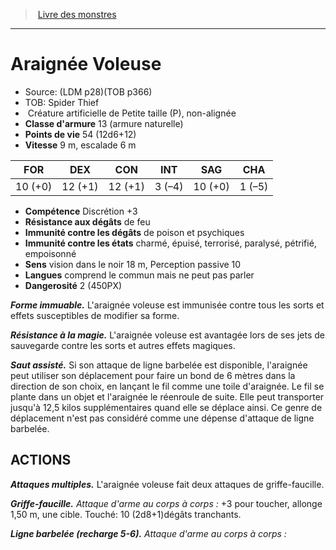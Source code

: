 ﻿> [Livre des monstres](tome_of_beasts_old.md)

---

# Araignée Voleuse

- Source: (LDM p28)(TOB p366)
- TOB: Spider Thief
-  Créature artificielle de Petite taille (P), non-alignée
- **Classe d'armure** 13 (armure naturelle)
- **Points de vie** 54 (12d6+12)
- **Vitesse** 9 m, escalade 6 m

|FOR|DEX|CON|INT|SAG|CHA|
|---|---|---|---|---|---|
|10 (+0)|12 (+1)|12 (+1)|3 (–4)|10 (+0)|1 (–5)|

- **Compétence** Discrétion +3
- **Résistance aux dégâts** de feu
- **Immunité contre les dégâts** de poison et psychiques
- **Immunité contre les états** charmé, épuisé, terrorisé, paralysé, pétrifié, empoisonné
- **Sens** vision dans le noir 18 m, Perception passive 10
- **Langues** comprend le commun mais ne peut pas parler
- **Dangerosité** 2 (450PX)

**_Forme immuable._** L'araignée voleuse est immunisée contre tous les sorts et effets susceptibles de modifier sa forme.

**_Résistance à la magie._** L'araignée voleuse est avantagée lors de ses jets de sauvegarde contre les sorts et autres effets magiques.

**_Saut assisté._** Si son attaque de ligne barbelée est disponible, l'araignée peut utiliser son déplacement pour faire un bond de 6 mètres dans la direction de son choix, en lançant le fil comme une toile d'araignée. Le fil se plante dans un objet et l'araignée le réenroule de suite. Elle peut transporter jusqu'à 12,5 kilos supplémentaires quand elle se déplace ainsi. Ce genre de déplacement n'est pas considéré comme une dépense d'attaque de ligne barbelée.

## ACTIONS

**_Attaques multiples._** L'araignée voleuse fait deux attaques de griffe-faucille.

**_Griffe-faucille._** _Attaque d'arme au corps à corps :_ +3 pour toucher, allonge 1,50 m, une cible. Touché: 10 (2d8+1)dégâts tranchants.

**_Ligne barbelée (recharge 5-6)._** _Attaque d'arme au corps à corps :_

